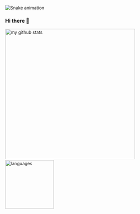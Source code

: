 ![Snake animation](https://github.com/Joanna-Ribeiro/Joanna-Ribeiro/blob/output/github-contribution-grid-snake.svg)
### Hi there 👋

<p align="left">
<img src="https://github-readme-stats.vercel.app/api?username=Joanna-Ribeiro&show_icons=true&theme=gruvbox" alt="my github stats" width="415"/>&nbsp;<img src="https://github-readme-stats.vercel.app/api/top-langs/?username=Joanna-Ribeiro&layout=compact&theme=gruvbox" alt="languages" height="155">
</p>  

